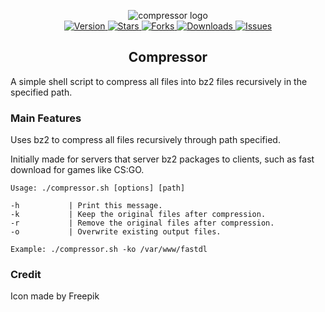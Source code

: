 <p align="center">
	<img src="https://maxximou5.com/images/compressor/compressor-logo.png" alt="compressor logo">
	<br>
	<a href="https://github.com/Maxximou5/compressor/">
		<img src="https://img.shields.io/badge/version-1.0.0-green.svg?style=flat-square" alt="Version">
	</a>
	<a href="https://github.com/Maxximou5/compressor/stargazers">
		<img src="https://img.shields.io/github/stars/Maxximou5/compressor.svg?style=flat-square" alt="Stars">
	</a>
	<a href="https://github.com/Maxximou5/compressor/network">
		<img src="https://img.shields.io/github/forks/Maxximou5/compressor.svg?style=flat-square" alt="Forks">
	</a>
	<a href="https://github.com/Maxximou5/compressor/releases">
		<img src="https://img.shields.io/github/downloads/Maxximou5/compressor/total.svg?style=flat-square" alt="Downloads">
	</a>
	<a href="https://github.com/Maxximou5/compressor/issues">
		<img src="https://img.shields.io/github/issues/Maxximou5/compressor.svg?style=flat-square" alt="Issues">
	</a>
</p>

<h2 align="center">Compressor</h2>

A simple shell script to compress all files into bz2 files recursively in the specified path.

### Main Features

Uses bz2 to compress all files recursively through path specified.

Initially made for servers that server bz2 packages to clients, such as fast download for games like CS:GO.

	Usage: ./compressor.sh [options] [path]

	-h           | Print this message.
	-k           | Keep the original files after compression.
	-r           | Remove the original files after compression.
	-o           | Overwrite existing output files.

	Example: ./compressor.sh -ko /var/www/fastdl

### Credit
Icon made by Freepik